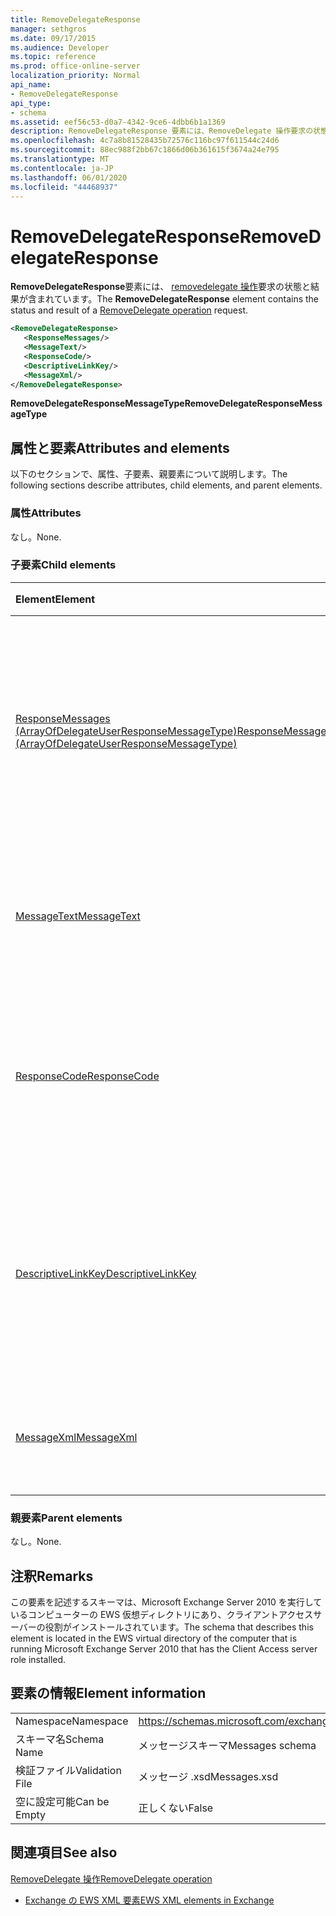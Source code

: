 ```yaml
---
title: RemoveDelegateResponse
manager: sethgros
ms.date: 09/17/2015
ms.audience: Developer
ms.topic: reference
ms.prod: office-online-server
localization_priority: Normal
api_name:
- RemoveDelegateResponse
api_type:
- schema
ms.assetid: eef56c53-d0a7-4342-9ce6-4dbb6b1a1369
description: RemoveDelegateResponse 要素には、RemoveDelegate 操作要求の状態と結果が含まれています。
ms.openlocfilehash: 4c7a8b81528435b72576c116bc97f611544c24d6
ms.sourcegitcommit: 88ec988f2bb67c1866d06b361615f3674a24e795
ms.translationtype: MT
ms.contentlocale: ja-JP
ms.lasthandoff: 06/01/2020
ms.locfileid: "44468937"
---
```

# <a name="removedelegateresponse"></a><span data-ttu-id="4a86a-103">RemoveDelegateResponse</span><span class="sxs-lookup"><span data-stu-id="4a86a-103">RemoveDelegateResponse</span></span>

<span data-ttu-id="4a86a-104">**RemoveDelegateResponse**要素には、 [removedelegate 操作](removedelegate-operation.md)要求の状態と結果が含まれています。</span><span class="sxs-lookup"><span data-stu-id="4a86a-104">The **RemoveDelegateResponse** element contains the status and result of a [RemoveDelegate operation](removedelegate-operation.md) request.</span></span> 
  
```xml
<RemoveDelegateResponse>
   <ResponseMessages/>
   <MessageText/>
   <ResponseCode/>
   <DescriptiveLinkKey/>
   <MessageXml/>
</RemoveDelegateResponse>
```

 <span data-ttu-id="4a86a-105">**RemoveDelegateResponseMessageType**</span><span class="sxs-lookup"><span data-stu-id="4a86a-105">**RemoveDelegateResponseMessageType**</span></span>
## <a name="attributes-and-elements"></a><span data-ttu-id="4a86a-106">属性と要素</span><span class="sxs-lookup"><span data-stu-id="4a86a-106">Attributes and elements</span></span>

<span data-ttu-id="4a86a-107">以下のセクションで、属性、子要素、親要素について説明します。</span><span class="sxs-lookup"><span data-stu-id="4a86a-107">The following sections describe attributes, child elements, and parent elements.</span></span>
  
### <a name="attributes"></a><span data-ttu-id="4a86a-108">属性</span><span class="sxs-lookup"><span data-stu-id="4a86a-108">Attributes</span></span>

<span data-ttu-id="4a86a-109">なし。</span><span class="sxs-lookup"><span data-stu-id="4a86a-109">None.</span></span>
  
### <a name="child-elements"></a><span data-ttu-id="4a86a-110">子要素</span><span class="sxs-lookup"><span data-stu-id="4a86a-110">Child elements</span></span>

|<span data-ttu-id="4a86a-111">**Element**</span><span class="sxs-lookup"><span data-stu-id="4a86a-111">**Element**</span></span>|<span data-ttu-id="4a86a-112">**説明**</span><span class="sxs-lookup"><span data-stu-id="4a86a-112">**Description**</span></span>|
|:-----|:-----|
|[<span data-ttu-id="4a86a-113">ResponseMessages (ArrayOfDelegateUserResponseMessageType)</span><span class="sxs-lookup"><span data-stu-id="4a86a-113">ResponseMessages (ArrayOfDelegateUserResponseMessageType)</span></span>](responsemessages-arrayofdelegateuserresponsemessagetype.md) <br/> |<span data-ttu-id="4a86a-114">Exchange Web サービスの委任管理要求に対する応答メッセージが保存されています。</span><span class="sxs-lookup"><span data-stu-id="4a86a-114">Contains the response messages for an Exchange Web Services delegate management request.</span></span>  <br/> |
|[<span data-ttu-id="4a86a-115">MessageText</span><span class="sxs-lookup"><span data-stu-id="4a86a-115">MessageText</span></span>](messagetext.md) <br/> |<span data-ttu-id="4a86a-116">応答の状態を説明するテキストを提供します。</span><span class="sxs-lookup"><span data-stu-id="4a86a-116">Provides a text description of the status of the response.</span></span>  <br/> |
|[<span data-ttu-id="4a86a-117">ResponseCode</span><span class="sxs-lookup"><span data-stu-id="4a86a-117">ResponseCode</span></span>](responsecode.md) <br/> |<span data-ttu-id="4a86a-118">要求で発生した特定のエラーを識別するエラーコードを提供します。</span><span class="sxs-lookup"><span data-stu-id="4a86a-118">Provides an error code that identifies the specific error that the request encountered.</span></span>  <br/> |
|[<span data-ttu-id="4a86a-119">DescriptiveLinkKey</span><span class="sxs-lookup"><span data-stu-id="4a86a-119">DescriptiveLinkKey</span></span>](descriptivelinkkey.md) <br/> |<span data-ttu-id="4a86a-120">現在未使用で、今後の使用のために予約されています。</span><span class="sxs-lookup"><span data-stu-id="4a86a-120">Currently unused and is reserved for future use.</span></span> <span data-ttu-id="4a86a-121">このプロパティには0の値が含まれています。</span><span class="sxs-lookup"><span data-stu-id="4a86a-121">It contains a value of 0.</span></span>  <br/> |
|[<span data-ttu-id="4a86a-122">MessageXml</span><span class="sxs-lookup"><span data-stu-id="4a86a-122">MessageXml</span></span>](messagexml.md) <br/> |<span data-ttu-id="4a86a-123">エラー応答に関する追加情報を提供します。</span><span class="sxs-lookup"><span data-stu-id="4a86a-123">Provides additional error response information.</span></span>  <br/> |
   
### <a name="parent-elements"></a><span data-ttu-id="4a86a-124">親要素</span><span class="sxs-lookup"><span data-stu-id="4a86a-124">Parent elements</span></span>

<span data-ttu-id="4a86a-125">なし。</span><span class="sxs-lookup"><span data-stu-id="4a86a-125">None.</span></span>
  
## <a name="remarks"></a><span data-ttu-id="4a86a-126">注釈</span><span class="sxs-lookup"><span data-stu-id="4a86a-126">Remarks</span></span>

<span data-ttu-id="4a86a-127">この要素を記述するスキーマは、Microsoft Exchange Server 2010 を実行しているコンピューターの EWS 仮想ディレクトリにあり、クライアントアクセスサーバーの役割がインストールされています。</span><span class="sxs-lookup"><span data-stu-id="4a86a-127">The schema that describes this element is located in the EWS virtual directory of the computer that is running Microsoft Exchange Server 2010 that has the Client Access server role installed.</span></span>
  
## <a name="element-information"></a><span data-ttu-id="4a86a-128">要素の情報</span><span class="sxs-lookup"><span data-stu-id="4a86a-128">Element information</span></span>

|||
|:-----|:-----|
|<span data-ttu-id="4a86a-129">Namespace</span><span class="sxs-lookup"><span data-stu-id="4a86a-129">Namespace</span></span>  <br/> |https://schemas.microsoft.com/exchange/services/2006/messages  <br/> |
|<span data-ttu-id="4a86a-130">スキーマ名</span><span class="sxs-lookup"><span data-stu-id="4a86a-130">Schema Name</span></span>  <br/> |<span data-ttu-id="4a86a-131">メッセージスキーマ</span><span class="sxs-lookup"><span data-stu-id="4a86a-131">Messages schema</span></span>  <br/> |
|<span data-ttu-id="4a86a-132">検証ファイル</span><span class="sxs-lookup"><span data-stu-id="4a86a-132">Validation File</span></span>  <br/> |<span data-ttu-id="4a86a-133">メッセージ .xsd</span><span class="sxs-lookup"><span data-stu-id="4a86a-133">Messages.xsd</span></span>  <br/> |
|<span data-ttu-id="4a86a-134">空に設定可能</span><span class="sxs-lookup"><span data-stu-id="4a86a-134">Can be Empty</span></span>  <br/> |<span data-ttu-id="4a86a-135">正しくない</span><span class="sxs-lookup"><span data-stu-id="4a86a-135">False</span></span>  <br/> |
   
## <a name="see-also"></a><span data-ttu-id="4a86a-136">関連項目</span><span class="sxs-lookup"><span data-stu-id="4a86a-136">See also</span></span>



[<span data-ttu-id="4a86a-137">RemoveDelegate 操作</span><span class="sxs-lookup"><span data-stu-id="4a86a-137">RemoveDelegate operation</span></span>](removedelegate-operation.md)


- [<span data-ttu-id="4a86a-138">Exchange の EWS XML 要素</span><span class="sxs-lookup"><span data-stu-id="4a86a-138">EWS XML elements in Exchange</span></span>](ews-xml-elements-in-exchange.md)


